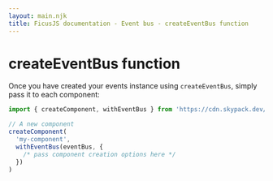 ```yaml
---
layout: main.njk
title: FicusJS documentation - Event bus - createEventBus function
---
```

# createEventBus function

Once you have created your events instance using `createEventBus`, simply pass it to each component:

```js
import { createComponent, withEventBus } from 'https://cdn.skypack.dev/ficusjs@3'

// A new component
createComponent(
  'my-component',
  withEventBus(eventBus, {
    /* pass component creation options here */
  })
)
```
